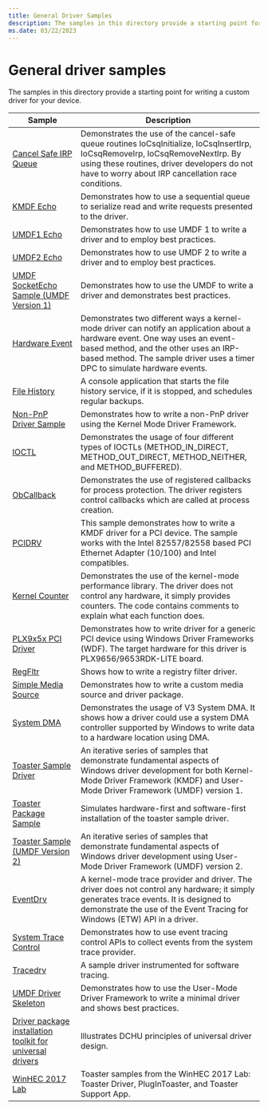```yaml
---
title: General Driver Samples
description: The samples in this directory provide a starting point for writing a custom driver for your device.
ms.date: 03/22/2023
---
```


# General driver samples

The samples in this directory provide a starting point for writing a custom driver for your device.

| Sample | Description |
| --- | --- |
| [Cancel Safe IRP Queue](/samples/microsoft/windows-driver-samples/cancel-safe-irp-queue-sample) | Demonstrates the use of the cancel-safe queue routines IoCsqInitialize, IoCsqInsertIrp, IoCsqRemoveIrp, IoCsqRemoveNextIrp. By using these routines, driver developers do not have to worry about IRP cancellation race conditions. |
| [KMDF Echo](/samples/microsoft/windows-driver-samples/kmdf-echo-sample) | Demonstrates how to use a sequential queue to serialize read and write requests presented to the driver. |
| [UMDF1 Echo](../wdf/user-mode-driver-framework-design-guide.md) | Demonstrates how to use UMDF 1 to write a driver and to employ best practices. |
| [UMDF2 Echo](/samples/microsoft/windows-driver-samples/echo-sample-umdf-version-2) | Demonstrates how to use UMDF 2 to write a driver and to employ best practices. |
| [UMDF SocketEcho Sample (UMDF Version 1)](../wdf/user-mode-driver-framework-design-guide.md) | Demonstrates how to use the UMDF to write a driver and demonstrates best practices. |
| [Hardware Event](/samples/microsoft/windows-driver-samples/hardware-event-sample)| Demonstrates two different ways a kernel-mode driver can notify an application about a hardware event. One way uses an event-based method, and the other uses an IRP-based method. The sample driver uses a timer DPC to simulate hardware events. |
| [File History](/samples/microsoft/windows-driver-samples/file-history-sample)| A console application that starts the file history service, if it is stopped, and schedules regular backups. |
| [Non-PnP Driver Sample](/samples/microsoft/windows-driver-samples/non-pnp-driver-sample)| Demonstrates how to write a non-PnP driver using the Kernel Mode Driver Framework. |
| [IOCTL](/samples/microsoft/windows-driver-samples/ioctl)| Demonstrates the usage of four different types of IOCTLs (METHOD\_IN\_DIRECT, METHOD\_OUT\_DIRECT, METHOD\_NEITHER, and METHOD\_BUFFERED). |
| [ObCallback](/samples/microsoft/windows-driver-samples/obcallback-callback-registration-driver) | Demonstrates the use of registered callbacks for process protection. The driver registers control callbacks which are called at process creation. |
| [PCIDRV](/samples/microsoft/windows-driver-samples/pcidrv---wdf-driver-for-pci-device) | This sample demonstrates how to write a KMDF driver for a PCI device. The sample works with the Intel 82557/82558 based PCI Ethernet Adapter (10/100) and Intel compatibles. |
| [Kernel Counter](/samples/microsoft/windows-driver-samples/kernel-counter-sample-kcs) | Demonstrates the use of the kernel-mode performance library. The driver does not control any hardware, it simply provides counters. The code contains comments to explain what each function does. |
| [PLX9x5x PCI Driver](/samples/microsoft/windows-driver-samples/plx9x5x-pci-driver) | Demonstrates how to write driver for a generic PCI device using Windows Driver Frameworks (WDF). The target hardware for this driver is PLX9656/9653RDK-LITE board. |
| [RegFltr](/samples/microsoft/windows-driver-samples/regfltr-sample-driver) | Shows how to write a registry filter driver. |
| [Simple Media Source](/samples/microsoft/windows-driver-samples/simplemediasource-sample) | Demonstrates how to write a custom media source and driver package. |
| [System DMA](/samples/microsoft/windows-driver-samples/system-dma) | Demonstrates the usage of V3 System DMA. It shows how a driver could use a system DMA controller supported by Windows to write data to a hardware location using DMA. |
| [Toaster Sample Driver](/samples/microsoft/windows-driver-samples/toaster-sample-driver) | An iterative series of samples that demonstrate fundamental aspects of Windows driver development for both Kernel-Mode Driver Framework (KMDF) and User-Mode Driver Framework (UMDF) version 1. |
| [Toaster Package Sample](/samples/microsoft/windows-driver-samples/toaster-package-sample-driver) | Simulates hardware-first and software-first installation of the toaster sample driver. |
| [Toaster Sample (UMDF Version 2)](/samples/microsoft/windows-driver-samples/toaster-sample-umdf-version-2) | An iterative series of samples that demonstrate fundamental aspects of Windows driver development using User-Mode Driver Framework (UMDF) version 2. |
| [EventDrv](/samples/microsoft/windows-driver-samples/eventdrv) | A kernel-mode trace provider and driver. The driver does not control any hardware; it simply generates trace events. It is designed to demonstrate the use of the Event Tracing for Windows (ETW) API in a driver. |
| [System Trace Control](/samples/microsoft/windows-driver-samples/systemtraceprovider) | Demonstrates how to use event tracing control APIs to collect events from the system trace provider. |
| [Tracedrv](/samples/microsoft/windows-driver-samples/tracedrv) | A sample driver instrumented for software tracing.|
| [UMDF Driver Skeleton](../wdf/user-mode-driver-framework-design-guide.md) | Demonstrates how to use the User-Mode Driver Framework to write a minimal driver and shows best practices. |
| [Driver package installation toolkit for universal drivers](/samples/microsoft/windows-driver-samples/driver-package-installation-toolkit-for-universal-drivers) | Illustrates DCHU principles of universal driver design. |
| [WinHEC 2017 Lab](/samples/microsoft/windows-driver-samples/winhec-2017-lab) | Toaster samples from the WinHEC 2017 Lab: Toaster Driver, PlugInToaster, and Toaster Support App. |
